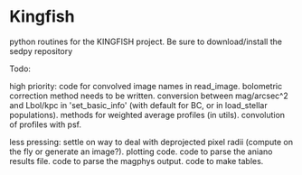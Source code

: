 Kingfish
==

python routines for the KINGFISH project.  Be sure to download/install the sedpy repository

Todo:

high priority:
     code for convolved image names in read_image. 
     bolometric correction method needs to be written. 
     conversion between mag/arcsec^2 and Lbol/kpc in 'set_basic_info' (with default for BC, or in load_stellar populations). 
     methods for weighted average profiles (in utils). 
     convolution of profiles with psf. 

less pressing:
     settle on way to deal with deprojected pixel radii (compute on the fly or generate an image?). 
     plotting code. 
     code to parse the aniano results file. 
     code to parse the magphys output. 
     code to make tables. 
